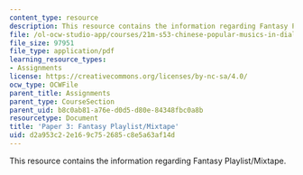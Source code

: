 ```yaml
---
content_type: resource
description: This resource contains the information regarding Fantasy Playlist/Mixtape.
file: /ol-ocw-studio-app/courses/21m-s53-chinese-popular-musics-in-dialogue-spring-2014/d2a953c22e169c752685c8e5a63af14d_MIT21M_S53S14_Assg_Paper3.pdf
file_size: 97951
file_type: application/pdf
learning_resource_types:
- Assignments
license: https://creativecommons.org/licenses/by-nc-sa/4.0/
ocw_type: OCWFile
parent_title: Assignments
parent_type: CourseSection
parent_uid: b8c0ab81-a76e-d0d5-d80e-84348fbc0a8b
resourcetype: Document
title: 'Paper 3: Fantasy Playlist/Mixtape'
uid: d2a953c2-2e16-9c75-2685-c8e5a63af14d
---
```

This resource contains the information regarding Fantasy Playlist/Mixtape.
